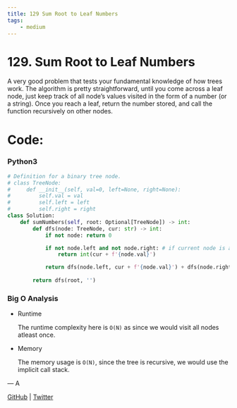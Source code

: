 ```yaml
---
title: 129 Sum Root to Leaf Numbers
tags:
    - medium
---
```



# 129. Sum Root to Leaf Numbers

A very good problem that tests your fundamental knowledge of how trees work. The algorithm is pretty straightforward, until you come across a leaf node, just keep track of all node’s values visited in the form of a number (or a string). Once you reach a leaf, return the number stored, and call the function recursively on other nodes.

# Code:

### Python3

```python
# Definition for a binary tree node.
# class TreeNode:
#     def __init__(self, val=0, left=None, right=None):
#         self.val = val
#         self.left = left
#         self.right = right
class Solution:
    def sumNumbers(self, root: Optional[TreeNode]) -> int:
        def dfs(node: TreeNode, cur: str) -> int:
            if not node: return 0

            if not node.left and not node.right: # if current node is a leaf
                return int(cur + f'{node.val}')

            return dfs(node.left, cur + f'{node.val}') + dfs(node.right, cur + f'{node.val}')
        
        return dfs(root, '')
```

### Big O Analysis

- Runtime
    
    The runtime complexity here is `O(N)` as since we would visit all nodes atleast once.
    
- Memory
    
    The memory usage is `O(N)`, since the tree is recursive, we would use the implicit call stack.
    

— A

[GitHub](https://github.com/AtharvaKamble) | [Twitter](https://twitter.com/AtharvaKamble07)